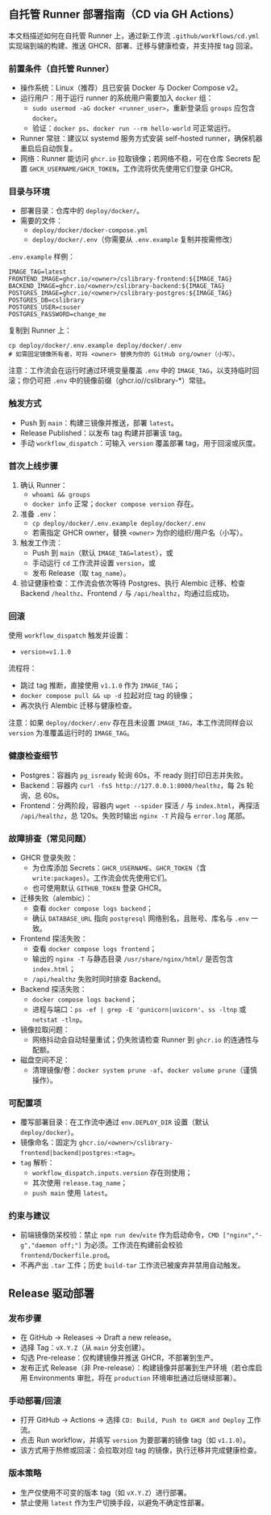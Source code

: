 ## 自托管 Runner 部署指南（CD via GH Actions）

本文档描述如何在自托管 Runner 上，通过新工作流 `.github/workflows/cd.yml` 实现端到端的构建、推送 GHCR、部署、迁移与健康检查，并支持按 tag 回滚。

### 前置条件（自托管 Runner）

- 操作系统：Linux（推荐）且已安装 Docker 与 Docker Compose v2。
- 运行用户：用于运行 runner 的系统用户需要加入 `docker` 组：
  - `sudo usermod -aG docker <runner_user>`，重新登录后 `groups` 应包含 `docker`。
  - 验证：`docker ps`、`docker run --rm hello-world` 可正常运行。
- Runner 常驻：建议以 systemd 服务方式安装 self-hosted runner，确保机器重启后自动恢复。
- 网络：Runner 能访问 `ghcr.io` 拉取镜像；若网络不稳，可在仓库 Secrets 配置 `GHCR_USERNAME/GHCR_TOKEN`，工作流将优先使用它们登录 GHCR。

### 目录与环境

- 部署目录：仓库中的 `deploy/docker/`。
- 需要的文件：
  - `deploy/docker/docker-compose.yml`
  - `deploy/docker/.env`（你需要从 `.env.example` 复制并按需修改）

`.env.example` 样例：

```
IMAGE_TAG=latest
FRONTEND_IMAGE=ghcr.io/<owner>/cslibrary-frontend:${IMAGE_TAG}
BACKEND_IMAGE=ghcr.io/<owner>/cslibrary-backend:${IMAGE_TAG}
POSTGRES_IMAGE=ghcr.io/<owner>/cslibrary-postgres:${IMAGE_TAG}
POSTGRES_DB=cslibrary
POSTGRES_USER=csuser
POSTGRES_PASSWORD=change_me
```

复制到 Runner 上：

```
cp deploy/docker/.env.example deploy/docker/.env
# 如需固定镜像所有者，可将 <owner> 替换为你的 GitHub org/owner（小写）。
```

注意：工作流会在运行时通过环境变量覆盖 `.env` 中的 `IMAGE_TAG`，以支持临时回滚；你仍可把 `.env` 中的镜像前缀（ghcr.io/<owner>/cslibrary-*）常驻。

### 触发方式

- Push 到 `main`：构建三镜像并推送，部署 `latest`。
- Release Published：以发布 tag 构建并部署该 tag。
- 手动 `workflow_dispatch`：可输入 `version` 覆盖部署 tag，用于回滚或灰度。

### 首次上线步骤

1. 确认 Runner：
   - `whoami && groups`
   - `docker info` 正常；`docker compose version` 存在。
2. 准备 `.env`：
   - `cp deploy/docker/.env.example deploy/docker/.env`
   - 若需指定 GHCR owner，替换 `<owner>` 为你的组织/用户名（小写）。
3. 触发工作流：
   - Push 到 `main`（默认 `IMAGE_TAG=latest`），或
   - 手动运行 `cd` 工作流并设置 `version`，或
   - 发布 Release（取 `tag_name`）。
4. 验证健康检查：工作流会依次等待 Postgres、执行 Alembic 迁移、检查 Backend `/healthz`、Frontend `/` 与 `/api/healthz`，均通过后成功。

### 回滚

使用 `workflow_dispatch` 触发并设置：

- `version=v1.1.0`

流程将：

- 跳过 tag 推断，直接使用 `v1.1.0` 作为 `IMAGE_TAG`；
- `docker compose pull && up -d` 拉起对应 tag 的镜像；
- 再次执行 Alembic 迁移与健康检查。

注意：如果 `deploy/docker/.env` 存在且未设置 `IMAGE_TAG`，本工作流同样会以 `version` 为准覆盖运行时的 `IMAGE_TAG`。

### 健康检查细节

- Postgres：容器内 `pg_isready` 轮询 60s，不 ready 则打印日志并失败。
- Backend：容器内 `curl -fsS http://127.0.0.1:8000/healthz`，每 2s 轮询，总 60s。
- Frontend：分两阶段，容器内 `wget --spider` 探活 `/` 与 `index.html`，再探活 `/api/healthz`，总 120s。失败时输出 `nginx -T` 片段与 `error.log` 尾部。

### 故障排查（常见问题）

- GHCR 登录失败：
  - 为仓库添加 Secrets：`GHCR_USERNAME`、`GHCR_TOKEN`（含 `write:packages`）。工作流会优先使用它们。
  - 也可使用默认 `GITHUB_TOKEN` 登录 GHCR。
- 迁移失败（alembic）：
  - 查看 `docker compose logs backend`；
  - 确认 `DATABASE_URL` 指向 `postgresql` 网络别名，且账号、库名与 `.env` 一致。
- Frontend 探活失败：
  - 查看 `docker compose logs frontend`；
  - 输出的 `nginx -T` 与静态目录 `/usr/share/nginx/html/` 是否包含 `index.html`；
  - `/api/healthz` 失败时同时排查 Backend。
- Backend 探活失败：
  - `docker compose logs backend`；
  - 进程与端口：`ps -ef | grep -E 'gunicorn|uvicorn'`、`ss -ltnp` 或 `netstat -tlnp`。
- 镜像拉取问题：
  - 网络抖动会自动轻量重试；仍失败请检查 Runner 到 `ghcr.io` 的连通性与配额。
- 磁盘空间不足：
  - 清理镜像/卷：`docker system prune -af`、`docker volume prune`（谨慎操作）。

### 可配置项

- 覆写部署目录：在工作流中通过 `env.DEPLOY_DIR` 设置（默认 `deploy/docker`）。
- 镜像命名：固定为 `ghcr.io/<owner>/cslibrary-frontend|backend|postgres:<tag>`。
- `tag` 解析：
  - `workflow_dispatch.inputs.version` 存在则使用；
  - 其次使用 `release.tag_name`；
  - `push main` 使用 `latest`。

### 约束与建议

- 前端镜像防呆校验：禁止 `npm run dev`/`vite` 作为启动命令，`CMD ["nginx","-g","daemon off;"]` 为必须。工作流在构建前会校验 `frontend/Dockerfile.prod`。
- 不再产出 `.tar` 工件；历史 `build-tar` 工作流已被废弃并禁用自动触发。

## Release 驱动部署

### 发布步骤

- 在 GitHub → Releases → Draft a new release。
- 选择 Tag：`vX.Y.Z`（从 `main` 分支创建）。
- 勾选 Pre-release：仅构建镜像并推送 GHCR，不部署到生产。
- 发布正式 Release（非 Pre-release）：构建镜像并部署到生产环境（若仓库启用 Environments 审批，将在 `production` 环境审批通过后继续部署）。

### 手动部署/回滚

- 打开 GitHub → Actions → 选择 `CD: Build, Push to GHCR and Deploy` 工作流。
- 点击 Run workflow，并填写 `version` 为要部署的镜像 tag（如 `v1.1.0`）。
- 该方式用于热修或回滚：会拉取对应 tag 的镜像，执行迁移并完成健康检查。

### 版本策略

- 生产仅使用不可变的版本 tag（如 `vX.Y.Z`）进行部署。
- 禁止使用 `latest` 作为生产切换手段，以避免不确定性部署。
